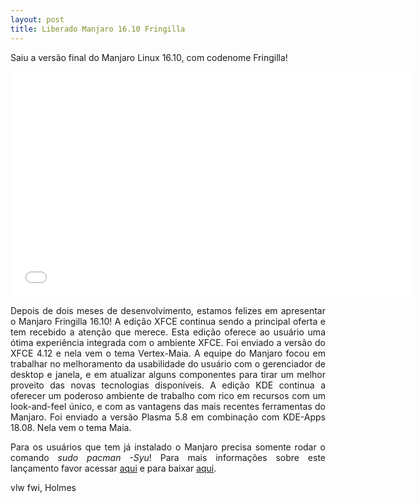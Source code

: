 ```yaml
---
layout: post
title: Liberado Manjaro 16.10 Fringilla
---
```


<p style="text-align: justify;">Saiu a versão final do Manjaro Linux 16.10, com codenome Fringilla!</p>

<iframe width="640" height="360" src="//www.youtube.com/embed/YvU8CXuC6hI?feature=player_detailpage" frameborder="0" allowfullscreen></iframe>

<p style="text-align: justify;">Depois de dois meses de desenvolvimento, estamos felizes em apresentar o Manjaro Fringilla 16.10! A edição XFCE continua sendo a principal oferta e tem recebido a atenção que merece. Esta edição oferece ao usuário uma ótima experiência integrada com o ambiente XFCE. Foi enviado a versão do XFCE 4.12 e nela vem o tema Vertex-Maia. A equipe do Manjaro focou em trabalhar no melhoramento da usabilidade do usuário com o gerenciador de desktop e janela, e em atualizar alguns componentes para tirar um melhor proveito das novas tecnologias disponíveis. A edição KDE continua a oferecer um poderoso ambiente de trabalho com rico em recursos com um look-and-feel único, e com as vantagens das mais recentes ferramentas do Manjaro. Foi enviado a versão Plasma 5.8 em combinação com KDE-Apps 18.08. Nela vem o tema Maia.</p>

<p style="text-align: justify;">Para os usuários que tem já instalado o Manjaro precisa somente rodar o comando <i>sudo pacman -Syu</i>! Para mais informações sobre este lançamento favor acessar <a href="https://forum.manjaro.org/t/stable-release-manjaro-16-06/3288">aqui</a> e para baixar <a href="http://holmeslinux.github.io/download/">aqui</a>.</p>

vlw fwi, Holmes